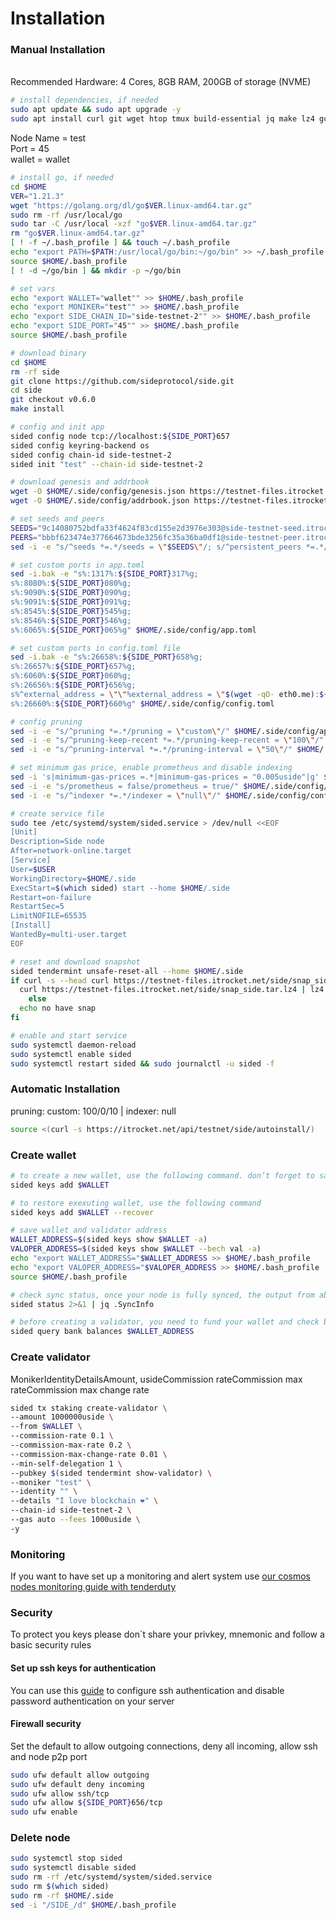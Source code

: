 # Installation

### Manual Installation <a href="#installation" id="installation"></a>

\
Recommended Hardware: 4 Cores, 8GB RAM, 200GB of storage (NVME)

```bash
# install dependencies, if needed
sudo apt update && sudo apt upgrade -y
sudo apt install curl git wget htop tmux build-essential jq make lz4 gcc unzip -y
```

Node Name = test\
Port = 45\
wallet = wallet

```bash
# install go, if needed
cd $HOME
VER="1.21.3"
wget "https://golang.org/dl/go$VER.linux-amd64.tar.gz"
sudo rm -rf /usr/local/go
sudo tar -C /usr/local -xzf "go$VER.linux-amd64.tar.gz"
rm "go$VER.linux-amd64.tar.gz"
[ ! -f ~/.bash_profile ] && touch ~/.bash_profile
echo "export PATH=$PATH:/usr/local/go/bin:~/go/bin" >> ~/.bash_profile
source $HOME/.bash_profile
[ ! -d ~/go/bin ] && mkdir -p ~/go/bin

# set vars
echo "export WALLET="wallet"" >> $HOME/.bash_profile
echo "export MONIKER="test"" >> $HOME/.bash_profile
echo "export SIDE_CHAIN_ID="side-testnet-2"" >> $HOME/.bash_profile
echo "export SIDE_PORT="45"" >> $HOME/.bash_profile
source $HOME/.bash_profile

# download binary
cd $HOME
rm -rf side
git clone https://github.com/sideprotocol/side.git
cd side
git checkout v0.6.0
make install

# config and init app
sided config node tcp://localhost:${SIDE_PORT}657
sided config keyring-backend os
sided config chain-id side-testnet-2
sided init "test" --chain-id side-testnet-2

# download genesis and addrbook
wget -O $HOME/.side/config/genesis.json https://testnet-files.itrocket.net/side/genesis.json
wget -O $HOME/.side/config/addrbook.json https://testnet-files.itrocket.net/side/addrbook.json

# set seeds and peers
SEEDS="9c14080752bdfa33f4624f83cd155e2d3976e303@side-testnet-seed.itrocket.net:45656"
PEERS="bbbf623474e377664673bde3256fc35a36ba0df1@side-testnet-peer.itrocket.net:45656,9f718219b4987c9625b7e656f231095cefba29e8@95.214.54.146:26858,51d27832df0ebda927247d11eec133323c8f4347@88.198.7.204:36656,d4f63fdebcb3a3bd458885b3e15dbec595f281a7@161.97.118.43:17656,bba0fc728d37aabf7e2c25ed1c097398158161f1@89.117.53.20:26656,85a16af0aa674b9d1c17c3f2f3a83f28f468174d@167.235.242.236:26656,e6575e39599afba59bbe3422284b22edfb1adafb@23.88.5.169:24656,be9c91db3d56bc0306374145c61819849e700e63@37.27.5.156:26656,4e0fb7292b57e78a73d31a19a609ba6a0e74118f@161.97.170.6:26656,a70265a28a06e5a7d525920514ae17406dbeffd0@104.236.66.76:26656,6def6906f05a0d10a671d3cd2005529d320bb3c7@152.228.208.164:26656"
sed -i -e "s/^seeds *=.*/seeds = \"$SEEDS\"/; s/^persistent_peers *=.*/persistent_peers = \"$PEERS\"/" $HOME/.side/config/config.toml

# set custom ports in app.toml
sed -i.bak -e "s%:1317%:${SIDE_PORT}317%g;
s%:8080%:${SIDE_PORT}080%g;
s%:9090%:${SIDE_PORT}090%g;
s%:9091%:${SIDE_PORT}091%g;
s%:8545%:${SIDE_PORT}545%g;
s%:8546%:${SIDE_PORT}546%g;
s%:6065%:${SIDE_PORT}065%g" $HOME/.side/config/app.toml

# set custom ports in config.toml file
sed -i.bak -e "s%:26658%:${SIDE_PORT}658%g;
s%:26657%:${SIDE_PORT}657%g;
s%:6060%:${SIDE_PORT}060%g;
s%:26656%:${SIDE_PORT}656%g;
s%^external_address = \"\"%external_address = \"$(wget -qO- eth0.me):${SIDE_PORT}656\"%;
s%:26660%:${SIDE_PORT}660%g" $HOME/.side/config/config.toml

# config pruning
sed -i -e "s/^pruning *=.*/pruning = \"custom\"/" $HOME/.side/config/app.toml
sed -i -e "s/^pruning-keep-recent *=.*/pruning-keep-recent = \"100\"/" $HOME/.side/config/app.toml
sed -i -e "s/^pruning-interval *=.*/pruning-interval = \"50\"/" $HOME/.side/config/app.toml

# set minimum gas price, enable prometheus and disable indexing
sed -i 's|minimum-gas-prices =.*|minimum-gas-prices = "0.005uside"|g' $HOME/.side/config/app.toml
sed -i -e "s/prometheus = false/prometheus = true/" $HOME/.side/config/config.toml
sed -i -e "s/^indexer *=.*/indexer = \"null\"/" $HOME/.side/config/config.toml

# create service file
sudo tee /etc/systemd/system/sided.service > /dev/null <<EOF
[Unit]
Description=Side node
After=network-online.target
[Service]
User=$USER
WorkingDirectory=$HOME/.side
ExecStart=$(which sided) start --home $HOME/.side
Restart=on-failure
RestartSec=5
LimitNOFILE=65535
[Install]
WantedBy=multi-user.target
EOF

# reset and download snapshot
sided tendermint unsafe-reset-all --home $HOME/.side
if curl -s --head curl https://testnet-files.itrocket.net/side/snap_side.tar.lz4 | head -n 1 | grep "200" > /dev/null; then
  curl https://testnet-files.itrocket.net/side/snap_side.tar.lz4 | lz4 -dc - | tar -xf - -C $HOME/.side
    else
  echo no have snap
fi

# enable and start service
sudo systemctl daemon-reload
sudo systemctl enable sided
sudo systemctl restart sided && sudo journalctl -u sided -f
```

### Automatic Installation <a href="#auto-installation" id="auto-installation"></a>

pruning: custom: 100/0/10 | indexer: null

```bash
source <(curl -s https://itrocket.net/api/testnet/side/autoinstall/)
```

### Create wallet <a href="#create-wallet" id="create-wallet"></a>

```bash
# to create a new wallet, use the following command. don’t forget to save the mnemonic
sided keys add $WALLET

# to restore exexuting wallet, use the following command
sided keys add $WALLET --recover

# save wallet and validator address
WALLET_ADDRESS=$(sided keys show $WALLET -a)
VALOPER_ADDRESS=$(sided keys show $WALLET --bech val -a)
echo "export WALLET_ADDRESS="$WALLET_ADDRESS >> $HOME/.bash_profile
echo "export VALOPER_ADDRESS="$VALOPER_ADDRESS >> $HOME/.bash_profile
source $HOME/.bash_profile

# check sync status, once your node is fully synced, the output from above will print "false"
sided status 2>&1 | jq .SyncInfo

# before creating a validator, you need to fund your wallet and check balance
sided query bank balances $WALLET_ADDRESS
```

### Create validator <a href="#create-validator" id="create-validator"></a>

MonikerIdentityDetailsAmount, usideCommission rateCommission max rateCommission max change rate

```bash
sided tx staking create-validator \
--amount 1000000uside \
--from $WALLET \
--commission-rate 0.1 \
--commission-max-rate 0.2 \
--commission-max-change-rate 0.01 \
--min-self-delegation 1 \
--pubkey $(sided tendermint show-validator) \
--moniker "test" \
--identity "" \
--details "I love blockchain ❤️" \
--chain-id side-testnet-2 \
--gas auto --fees 1000uside \
-y
```

### Monitoring <a href="#monitoring" id="monitoring"></a>

If you want to have set up a monitoring and alert system use [our cosmos nodes monitoring guide with tenderduty](https://teletype.in/@itrocket/bdJAHvC\_q8h)

### Security <a href="#security" id="security"></a>

To protect you keys please don\`t share your privkey, mnemonic and follow a basic security rules

#### Set up ssh keys for authentication <a href="#ssh" id="ssh"></a>

You can use this [guide](https://www.digitalocean.com/community/tutorials/how-to-set-up-ssh-keys-on-ubuntu-20-04) to configure ssh authentication and disable password authentication on your server

#### Firewall security <a href="#firewall" id="firewall"></a>

Set the default to allow outgoing connections, deny all incoming, allow ssh and node p2p port

```bash
sudo ufw default allow outgoing 
sudo ufw default deny incoming 
sudo ufw allow ssh/tcp 
sudo ufw allow ${SIDE_PORT}656/tcp
sudo ufw enable
```

### Delete node <a href="#delete" id="delete"></a>

```bash
sudo systemctl stop sided
sudo systemctl disable sided
sudo rm -rf /etc/systemd/system/sided.service
sudo rm $(which sided)
sudo rm -rf $HOME/.side
sed -i "/SIDE_/d" $HOME/.bash_profile
```
